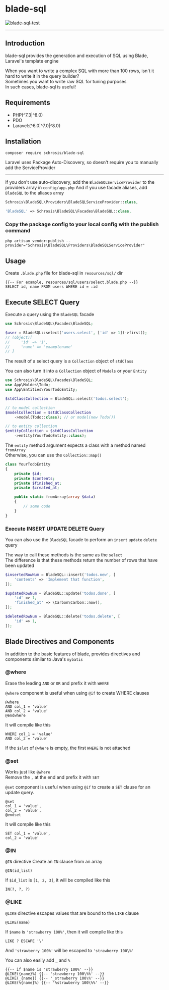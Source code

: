 # blade-sql
[![blade-sql-test](https://github.com/schrosis/blade-sql/actions/workflows/blade-sql.yml/badge.svg)](https://github.com/schrosis/blade-sql/actions/workflows/blade-sql.yml)

- - -

## Introduction

blade-sql provides the generation and execution of SQL using Blade, Laravel's template engine

When you want to write a complex SQL with more than 100 rows, isn't it hard to write it in the query builder?  
Sometimes you want to write raw SQL for tuning purposes  
In such cases, blade-sql is useful!

## Requirements

 - PHP(^7.3|^8.0)
 - PDO
 - Laravel:(^6.0|^7.0|^8.0)

## Installation

```
composer require schrosis/blade-sql
```

Laravel uses Package Auto-Discovery, so doesn't require you to manually add the ServiceProvider

- - -

If you don't use auto-discovery, add the `BladeSQLServiceProvider` to the providers array in `config/app.php`
And if you use facade aliases, add `BladeSQL` to the aliases array

```php
Schrosis\BladeSQL\Providers\BladeSQLServiceProvider::class,
```

```php
'BladeSQL' => Schrosis\BladeSQL\Facades\BladeSQL::class,
```

### Copy the package config to your local config with the publish command

```
php artisan vendor:publish --provider="Schrosis\BladeSQL\Providers\BladeSQLServiceProvider"
```

## Usage

Create `.blade.php` file for blade-sql in `resources/sql/` dir

```blade
{{-- For example, resources/sql/users/select.blade.php --}}
SELECT id, name FROM users WHERE id = :id
```

## Execute SELECT Query
Execute a query using the `BladeSQL` facade

```php
use Schrosis\BladeSQL\Facades\BladeSQL;

$user = BladeSQL::select('users.select', ['id' => 1])->first();
// (object)[
//     'id' => '1',
//     'name' => 'examplename'
// ]
```

The result of a select query is a `Collection` object of `stdClass`

You can also turn it into a `Collection` object of `Models` or your `Entity`

```php
use Schrosis\BladeSQL\Facades\BladeSQL;
use App\Moldes\Todo;
use App\Entities\YourTodoEntity;

$stdClassCollection = BladeSQL::select('todos.select');

// to model collection
$modelCollection = $stdClassCollection
    ->model(Todo::class); // or model(new Todo())

// to entity collection
$entityCollection = $stdClassCollection
    ->entity(YourTodoEntity::class);
```

The `entity` method argument expects a class with a method named `fromArray`  
Otherwise, you can use the `Collection::map()`

```php
class YourTodoEntity
{
    private $id;
    private $contents;
    private $finished_at;
    private $created_at;

    public static fromArray(array $data)
    {
        // some code
    }
}
```

### Execute INSERT UPDATE DELETE Query

You can also use the `BladeSQL` facade to perform an `insert` `update` `delete` query  

The way to call these methods is the same as the `select`  
The difference is that these methods return the number of rows that have been updated

```php
$insertedRowNum = BladeSQL::insert('todos.new', [
    'contents' => 'Implement that function',
]);

$updatedRowNum = BladeSQL::update('todos.done', [
    'id' => 1,
    'finished_at' => \Carbon\Carbon::now(),
]);

$deletedRowNum = BladeSQL::delete('todos.delete', [
    'id' => 1,
]);
```

## Blade Directives and Components

In addition to the basic features of blade, provides directives and components similar to Java's `mybatis`

### @where

Erase the leading `AND` or `OR` and prefix it with `WHERE`

`@where` component is useful when using `@if` to create WHERE clauses

```blade
@where
AND col_1 = 'value'
AND col_2 = 'value'
@endwhere
```

It will compile like this

```
WHERE col_1 = 'value'
AND col_2 = 'value'
```

If the `$slot` of `@where` is empty, the first `WHERE` is not attached

### @set

Works just like `@where`  
Remove the `,` at the end and prefix it with `SET`

`@set` component is useful when using `@if` to create a `SET` clause for an update query.

```blade
@set
col_1 = 'value',
col_2 = 'value',
@endset
```

It will compile like this

```
SET col_1 = 'value',
col_2 = 'value'
```

### @IN

`@IN` directive Create an `IN` clause from an array

```blade
@IN(id_list)
```

If `$id_list` is `[1, 2, 3]`, it will be compiled like this

```
IN(?, ?, ?)
```

### @LIKE

`@LIKE` directive escapes values that are bound to the `LIKE` clause

```blade
@LIKE(name)
```

If `$name` is `'strawberry 100%'`, then it will compile like this

```
LIKE ? ESCAPE '\'
```

And `'strawberry 100%'` will be escaped to `'strawberry 100\%'`

You can also easily add `_` and `%`

```blade
{{-- if $name is 'strawberry 100%' --}}
@LIKE({name}%) {{-- 'strawberry 100\%%' --}}
@LIKE(_{name}) {{-- '_strawberry 100\%' --}}
@LIKE(%{name}%) {{-- '%strawberry 100\%%' --}}
```
